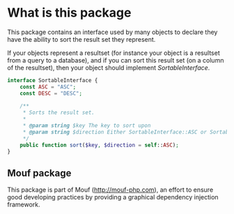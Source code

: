 What is this package
====================

This package contains an interface used by many objects to declare they have the ability
to sort the result set they represent.

If your objects represent a resultset (for instance your object is a resultset from a query to a database), 
and if you can sort this result set (on a column of the resultset), 
then your object should implement *SortableInterface*.

```php
interface SortableInterface {
	const ASC = "ASC";
	const DESC = "DESC";
	
	/**
	 * Sorts the result set.
	 * 
	 * @param string $key The key to sort upon
	 * @param string $direction Either SortableInterface::ASC or SortableInterface::DESC
	 */
	public function sort($key, $direction = self::ASC);
}
```

Mouf package
------------

This package is part of Mouf (http://mouf-php.com), an effort to ensure good developing practices by providing a graphical dependency injection framework.
